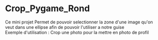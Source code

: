 # Crop_Pygame_Rond
Ce mini projet Permet de pouvoir selectionner la zone d'une image qu'on veut dans une ellipse afin de pouvoir l'utiliser a notre guise  
Exemple d'utilisation : Crop une photo pour la mettre en photo de profil
